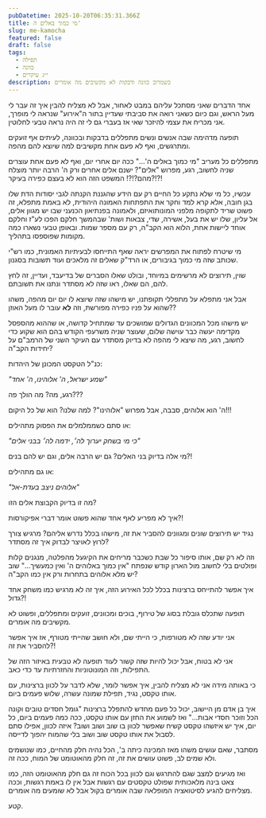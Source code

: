 ```yaml
---
pubDatetime: 2025-10-20T06:35:31.366Z
title: מי כמוך באלים ה'
slug: me-kamocha
featured: false
draft: false
tags:
  - תפילה
  - כוונה
  - י״ג עיקרים
description: כשמרוב כוונה ודבקות לא מקשיבים מה אומרים
---
```


אחד הדברים שאני מסתכל עליהם במבט לאחור, אבל לא מצליח להבין איך זה עבר לי מעל הראש,
וגם כיום כשאני רואה את סביבתי שעדיין בתור ה"אירוע" שנראה לי מופרך,
אני מכריח את עצמי להיזכר שאי אז בעברי גם לי זה היה נראה טבעי לחלוטין.

תופעה מדהימה שבה אנשים ונשים מתפללים בדבקות ובכוונה, לעיתים אף זועקים ומתרגשים, 
ואף לא פעם אחת מקשיבים למה שיוצא להם מהפה.

מתפללים כל מעריב "מי כמוך באלים ה'..." 
ככה יום אחרי יום, ואף לא פעם אחת עוצרים שניה לחשוב, 
רגע, מפרוש "אלים"?
ישנם אלים אחרים ורק ה' הרבה יותר מוצלח מהם?!?! המשפט הזה הוא לא בעצם כפירה בעיקר?!?!

עכשיו, כל מי שלא נתקע כל החיים רק עם הידע שהגננת הקנתה לגבי יסודות הדת שלו בגן חובה, 
אלא קרא למד וחקר את התפתחות האמונה היהודית, לא באמת מתפלא, 
זה פשוט שריד לתקופה מלפני המונותואיזם, 
ולאמונה בפנתיאון הכנעני שבו יש מגוון אלים, אל עליון, שלו יש את בעל, אשירה, שדי, 
צבאות ושות' שבהמשך חלקם הפכו לע"ז וחלקם אוחד ליישות אחת, 
הלוא הוא הקב"ה, רק עם מספר שמות. ובאופן טבעי נשארו כמה מקומות שפוספסו בתהליך.

מי שיטרח לפתוח את המפרשים יראה שאף התייחסו לבעיתיות האמונית, 
כמו רש"י שכותב שזה מי כמוך בגיבורים, או הרד"ק שאלים זה מלאכים ועוד תשובות בסגנון.

שוין, תירוצים לא מרשימים במיוחד, ובולט שאלו הסברים של בדיעבד, 
ועדיין, זה לחץ להם, הם שאלו, ראו שזה לא מסתדר ונתנו את תשובתם.

אבל אני מתפלא על מתפללי תקופתנו, יש מישהו שזה שיוצא לו יום יום מהפה, 
משהו שהוא על פניו כפירה מפורשת, וזה **לא** עובר לו מעל האוזן??

יש מישהו מכל המכוונים הגדולים שמושכים עד שמתחיל קדושה,
או שההוא מהספסל מקדימה יעשה כבר עוישה שלום,
שעוצר שניה משרעפי הקודש בהם הוא שקוע כדי  לחשוב, רגע, 
מה שיצא לי מהפה לא בדיוק מסתדר עם העיקר השני של הרמב"ם על יחידות הקב"ה?

כנ"ל הטקסט המכונן של היהדות:

_"שמע ישראל, ה' אלוהינו, ה' אחד"_

רגע, מה? מה הולך פה???

ה' הוא אלוהים, סבבה, אבל מפרוש "אלוהינו"? למה שלנו? הוא של כל היקום!!!

או סתם כשממלמלים את הפסוק מתהילים:

_"כי מי בשחק יערוך לה׳, ידמה לה׳ בבני אלים"_

מי אלה בדיוק בני האלים? גם יש הרבה אלים, וגם יש להם בנים?!

או גם מתהילים:

_"אלוהים ניצב בעדת-אל"_

מה זו בדיוק הקבוצת אלים הזו?

איך לא מפריע לאף אחד שהוא פשוט אומר דברי אפיקורסות?!

נגיד יש תירוצים שונים ומגוונים להסביר את זה, 
מישהו בכלל נדרש אליהם? מרגיש צורך לרוץ לאויצר לבדוק איך זה מסתדר?

וזה לא רק שם, אותו סיפור כל שבת כשכבר מריחים את הקיגעל מהפלטה, 
מנגנים קלות ופולטים בלי לחשוב מול הארון קודש שנפתח 
"אין כמוך באלוהים ה' ואין כמעשיך..." שוב יש מלא אלוהים בתחרות ורק אין כמו הקב"ה?

איך אפשר להתייחס ברצינות בכלל לכל האירוע הזה, איך זה לא מרגיש כמו משחק אחד גדול?!

תופעה שתכלס גובלת בסוג של טירוף, בוכים ומכוונים, זועקים ומתפללים, ופשוט לא מקשיבים מה אומרים.

אני יודע שזה לא מטורפות, כי הייתי שם, ולא חושב שהייתי מטורף, אז איך אפשר להסביר את זה?!

אני לא בטוח, אבל יכול להיות שזה קשור לעוד תופעה לא טבעית באיזור הזה של התפילות, וזה המונוטוניות והחזרתיות עד כדי כאב.

כי באותה מידה אני לא מצליח להבין, איך אפשר לומר, שלא לדבר על לכוון ברצינות, 
עם אותו טקסט, נגיד, תפילת שמונה עשרה, שלוש פעמים ביום.

איך בן אדם מן היישוב, 
יכול כל פעם מחדש להתפלל ברצינות "גומל חסדים טובים וקונה הכל וזוכר חסדי אבות..." 
ואז לשמוע את החזן עם אותו טקסט, ככה כמה פעמים ביום, כל יום, 
איך יש איזשהו טקסט קשיח שאפשר לכוון בו שוב ושוב ושוב? 
איזה לכוון, אפילו סתם לסבול את אותו טקסט שוב ושוב בלי שהמוח יהפוך לדייסה.

מסתבר, שאם עושים משהו מאז המכינה כיתה ב', הכל נהיה חלק מהחיים, 
כמו שנושמים ולא שמים לב, פשוט עושים את זה, זה חלק מהאוטומט של המוח, ככה זה.

ואז מגיעים למצב שגם להתרגש וגם לכוון בכל הכוח זה גם חלק מהאוטומט הזה, 
כמו צאט בינה מלאכותית שפולט טקסטים עם רגשות אבל אין לו באמת רגשות, 
וככה מצליחים להגיע לסיטואציה המופלאה שבה אומרים בקול אבל לא שומעים מה אומרים.

קטע.